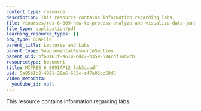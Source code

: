 ```yaml
---
content_type: resource
description: This resource contains information regarding labs.
file: /courses/res-6-009-how-to-process-analyze-and-visualize-data-january-iap-2012/5a85b1b2482129e6633ca47a06cc59d5_MITRES_6_009IAP12_lab3a.pdf
file_type: application/pdf
learning_resource_types: []
ocw_type: OCWFile
parent_title: Lectures and Labs
parent_type: SupplementalResourceSection
parent_uid: bf60161f-a614-ddc2-b359-59acdf14d2cb
resourcetype: Document
title: MITRES_6_009IAP12_lab3a.pdf
uid: 5a85b1b2-4821-29e6-633c-a47a06cc59d5
video_metadata:
  youtube_id: null
---
```

This resource contains information regarding labs.

